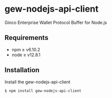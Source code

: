 # gew-nodejs-api-client

Ginco Enterprise Wallet Protocol Buffer for Node.js

## Requirements

- npm ≥ v6.10.2
- node ≥ v12.8.1

## Installation

Install the gew-nodejs-api-client

```
$ npm install gew-nodejs-api-client
```
